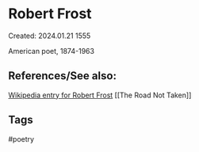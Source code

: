 # Robert Frost
Created: 2024.01.21 1555

American poet, 1874-1963

## References/See also:

[Wikipedia entry for Robert Frost](https://en.wikipedia.org/wiki/Robert_Frost)
[[The Road Not Taken]]
## Tags
#poetry